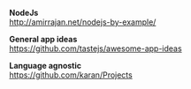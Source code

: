 **NodeJs**<br/>
http://amirrajan.net/nodejs-by-example/

**General app ideas**<br/>
https://github.com/tastejs/awesome-app-ideas

**Language agnostic**<br/>
https://github.com/karan/Projects
